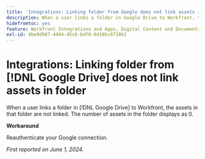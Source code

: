 ```yaml
---
title: 'Integrations: Linking folder from Google does not link assets in folder'
description: When a user links a folder in Google Drive to Workfront, the assets in that folder are not linked. The number of assets in the folder displays as 0.
hidefromtoc: yes
feature: Workfront Integrations and Apps, Digital Content and Documents
exl-id: 4be8d907-4404-45c6-bdf0-0d10bc0718b1
---
```

# Integrations: Linking folder from [!DNL Google Drive] does not link assets in folder

When a user links a folder in [!DNL Google Drive] to Workfront, the assets in that folder are not linked. The number of assets in the folder displays as 0.

**Workaround**

Reauthenticate your Google connection.

_First reported on June 1, 2024._
